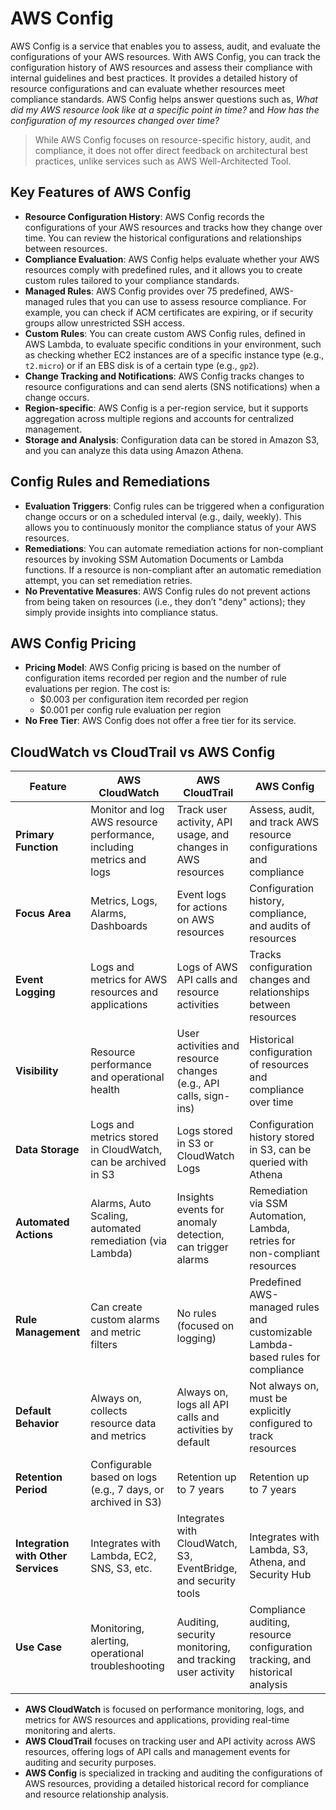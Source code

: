 # AWS Config

AWS Config is a service that enables you to assess, audit, and evaluate the configurations of your AWS resources. With AWS Config, you can track the configuration history of AWS resources and assess their compliance with internal guidelines and best practices. It provides a detailed history of resource configurations and can evaluate whether resources meet compliance standards. AWS Config helps answer questions such as, *What did my AWS resource look like at a specific point in time?* and *How has the configuration of my resources changed over time?*

> While AWS Config focuses on resource-specific history, audit, and compliance, it does not offer direct feedback on architectural best practices, unlike services such as AWS Well-Architected Tool.

## Key Features of AWS Config

- **Resource Configuration History**: AWS Config records the configurations of your AWS resources and tracks how they change over time. You can review the historical configurations and relationships between resources.
- **Compliance Evaluation**: AWS Config helps evaluate whether your AWS resources comply with predefined rules, and it allows you to create custom rules tailored to your compliance standards.
- **Managed Rules**: AWS Config provides over 75 predefined, AWS-managed rules that you can use to assess resource compliance. For example, you can check if ACM certificates are expiring, or if security groups allow unrestricted SSH access.
- **Custom Rules**: You can create custom AWS Config rules, defined in AWS Lambda, to evaluate specific conditions in your environment, such as checking whether EC2 instances are of a specific instance type (e.g., `t2.micro`) or if an EBS disk is of a certain type (e.g., `gp2`).
- **Change Tracking and Notifications**: AWS Config tracks changes to resource configurations and can send alerts (SNS notifications) when a change occurs.
- **Region-specific**: AWS Config is a per-region service, but it supports aggregation across multiple regions and accounts for centralized management.
- **Storage and Analysis**: Configuration data can be stored in Amazon S3, and you can analyze this data using Amazon Athena.

## Config Rules and Remediations

- **Evaluation Triggers**: Config rules can be triggered when a configuration change occurs or on a scheduled interval (e.g., daily, weekly). This allows you to continuously monitor the compliance status of your AWS resources.
- **Remediations**: You can automate remediation actions for non-compliant resources by invoking SSM Automation Documents or Lambda functions. If a resource is non-compliant after an automatic remediation attempt, you can set remediation retries.
- **No Preventative Measures**: AWS Config rules do not prevent actions from being taken on resources (i.e., they don’t "deny" actions); they simply provide insights into compliance status.

## AWS Config Pricing

- **Pricing Model**: AWS Config pricing is based on the number of configuration items recorded per region and the number of rule evaluations per region. The cost is:
  - $0.003 per configuration item recorded per region
  - $0.001 per config rule evaluation per region
- **No Free Tier**: AWS Config does not offer a free tier for its service.

## CloudWatch vs CloudTrail vs AWS Config

| Feature | **AWS CloudWatch** | **AWS CloudTrail** | **AWS Config** |
| --- | --- | --- | --- |
| **Primary Function** | Monitor and log AWS resource performance, including metrics and logs | Track user activity, API usage, and changes in AWS resources | Assess, audit, and track AWS resource configurations and compliance |
| **Focus Area** | Metrics, Logs, Alarms, Dashboards | Event logs for actions on AWS resources | Configuration history, compliance, and audits of resources |
| **Event Logging** | Logs and metrics for AWS resources and applications | Logs of AWS API calls and resource activities | Tracks configuration changes and relationships between resources |
| **Visibility** | Resource performance and operational health | User activities and resource changes (e.g., API calls, sign-ins) | Historical configuration of resources and compliance over time |
| **Data Storage** | Logs and metrics stored in CloudWatch, can be archived in S3 | Logs stored in S3 or CloudWatch Logs | Configuration history stored in S3, can be queried with Athena |
| **Automated Actions** | Alarms, Auto Scaling, automated remediation (via Lambda) | Insights events for anomaly detection, can trigger alarms | Remediation via SSM Automation, Lambda, retries for non-compliant resources |
| **Rule Management** | Can create custom alarms and metric filters | No rules (focused on logging) | Predefined AWS-managed rules and customizable Lambda-based rules for compliance |
| **Default Behavior** | Always on, collects resource data and metrics | Always on, logs all API calls and activities by default | Not always on, must be explicitly configured to track resources |
| **Retention Period** | Configurable based on logs (e.g., 7 days, or archived in S3) | Retention up to 7 years | Retention up to 7 years |
| **Integration with Other Services** | Integrates with Lambda, EC2, SNS, S3, etc. | Integrates with CloudWatch, S3, EventBridge, and security tools | Integrates with Lambda, S3, Athena, and Security Hub |
| **Use Case** | Monitoring, alerting, operational troubleshooting | Auditing, security monitoring, and tracking user activity | Compliance auditing, resource configuration tracking, and historical analysis |

- **AWS CloudWatch** is focused on performance monitoring, logs, and metrics for AWS resources and applications, providing real-time monitoring and alerts.
- **AWS CloudTrail** focuses on tracking user and API activity across AWS resources, offering logs of API calls and management events for auditing and security purposes.
- **AWS Config** is specialized in tracking and auditing the configurations of AWS resources, providing a detailed historical record for compliance and resource relationship analysis.
